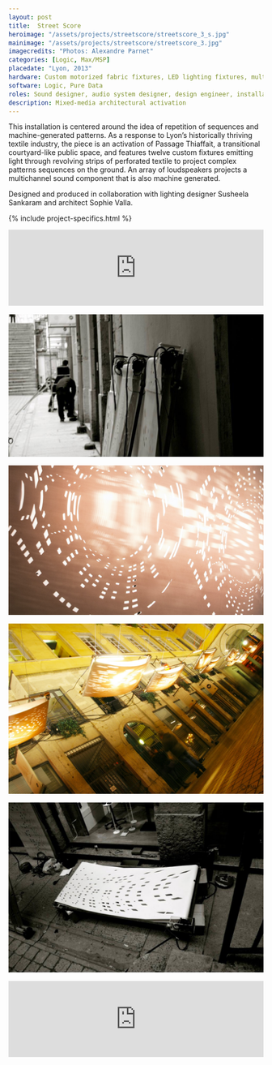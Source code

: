 ```yaml
---
layout: post
title:  Street Score
heroimage: "/assets/projects/streetscore/streetscore_3_s.jpg"
mainimage: "/assets/projects/streetscore/streetscore_3.jpg"
imagecredits: "Photos: Alexandre Parnet"
categories: [Logic, Max/MSP]
placedate: "Lyon, 2013"
hardware: Custom motorized fabric fixtures, LED lighting fixtures, multichannel audio system, computer
software: Logic, Pure Data
roles: Sound designer, audio system designer, design engineer, installation coordinator
description: Mixed-media architectural activation
---
```


<div class="project-narrative">
<p>This installation is centered around the idea of repetition of sequences and machine-generated patterns. As a response to Lyon’s historically thriving textile industry, the piece is an activation of Passage Thiaffait, a transitional courtyard-like public space, and features twelve custom fixtures emitting light through revolving strips of perforated textile to project complex patterns sequences on the ground. An array of loudspeakers projects a multichannel sound component that is also machine generated.</p>

<p>Designed and produced in collaboration with lighting designer Susheela Sankaram and architect Sophie Valla.</p>
</div>

{% include project-specifics.html %}

<div class="project-media">
<iframe width="100%" scrolling="no" frameborder="no" allow="autoplay" src="https://w.soundcloud.com/player/?url=https%3A//api.soundcloud.com/tracks/126324397&color=%23ff5500&auto_play=false&hide_related=false&show_comments=true&show_user=true&show_reposts=false&show_teaser=true&visual=true"></iframe>

<p><img src="/assets/projects/streetscore/streetscore_1.jpg"></p>
<p><img src="/assets/projects/streetscore/streetscore_2.jpg"></p>
<p><img src="/assets/projects/streetscore/streetscore_4.jpg"></p>
<p><img src="/assets/projects/streetscore/streetscore_5.jpg"></p>

<div class="video-container"><iframe width="100%" src="https://www.youtube.com/embed/kH1-xGra9RM" frameborder="0" allow="accelerometer; autoplay; encrypted-media; gyroscope; picture-in-picture" allowfullscreen></iframe></div>
</div>